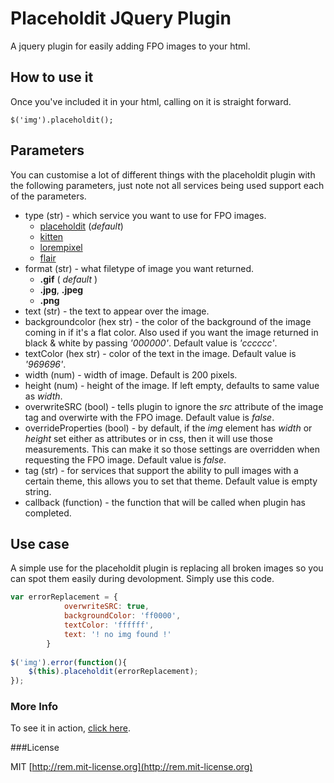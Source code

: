 # Placeholdit JQuery Plugin

A jquery plugin for easily adding FPO images to your html.

## How to use it
Once you've included it in your html, calling on it is straight forward.

	$('img').placeholdit();

## Parameters
You can customise a lot of different things with the placeholdit plugin with the following parameters, just note not all services being used support each of the parameters.

* type (str) - which service you want to use for FPO images.
	* [placeholdit](http://placehold.it) (_default_)
	* [kitten](http://placekitten.com/)
	* [lorempixel](http://lorempixel.com/)
	* [flair](http://flairpo.com/)
* format (str) - what filetype of image you want returned.
	* __.gif__ ( _default_ )
	* __.jpg__, __.jpeg__
	* __.png__
* text (str) - the text to appear over the image.
* backgroundcolor (hex str) - the color of the background of the image coming in if it's a flat color. Also used if you want the image returned in black & white by passing _'000000'_. Default value is _'cccccc'_.
* textColor (hex str) - color of the text in the image. Default value is _'969696'_.
* width (num) - width of image. Default is 200 pixels.
* height (num) - height of the image. If left empty, defaults to same value as _width_.
* overwriteSRC (bool) - tells plugin to ignore the _src_ attribute of the image tag and overwirte with the FPO image. Default value is _false_.
* overrideProperties (bool) - by default, if the _img_ element has _width_ or _height_ set either as attributes or in css, then it will use those measurements. This can make it so those settings are overridden when requesting the FPO image. Default value is _false_.
* tag (str) - for services that support the ability to pull images with a certain theme, this allows you to set that theme. Default value is empty string.
* callback (function) - the function that will be called when plugin has completed.

## Use case
A simple use for the placeholdit plugin is replacing all broken images so you can spot them easily during devolopment. Simply use this code.

```javascript
var errorReplacement = {
			overwriteSRC: true,
			backgroundColor: 'ff0000',
			textColor: 'ffffff',
			text: '! no img found !'
		}
		
$('img').error(function(){
	$(this).placeholdit(errorReplacement);
});
```

### More Info
To see it in action, [click here](http://individual11.github.io/Placehold.it-JQuery-plugin/).

###License

MIT [http://rem.mit-license.org](http://rem.mit-license.org)